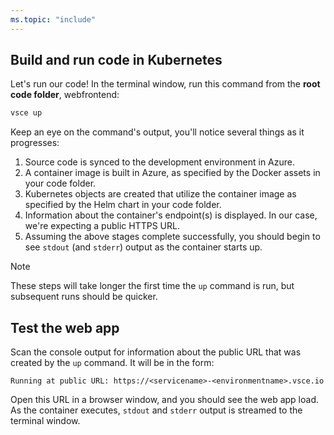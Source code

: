 ```yaml
---
ms.topic: "include"
---
```

## Build and run code in Kubernetes
Let's run our code! In the terminal window, run this command from the **root code folder**, webfrontend:

```cmd
vsce up
```

Keep an eye on the command's output, you'll notice several things as it progresses:
1. Source code is synced to the development environment in Azure.
1. A container image is built in Azure, as specified by the Docker assets in your code folder.
1. Kubernetes objects are created that utilize the container image as specified by the Helm chart in your code folder.
1. Information about the container's endpoint(s) is displayed. In our case, we're expecting a public HTTPS URL.
1. Assuming the above stages complete successfully, you should begin to see `stdout` (and `stderr`) output as the container starts up.

> [!Note]
> These steps will take longer the first time the `up` command is run, but subsequent runs should be quicker.

## Test the web app
Scan the console output for information about the public URL that was created by the `up` command. It will be in the form: 

`Running at public URL: https://<servicename>-<environmentname>.vsce.io` 

Open this URL in a browser window, and you should see the web app load. As the container executes, `stdout` and `stderr` output is streamed to the terminal window.
